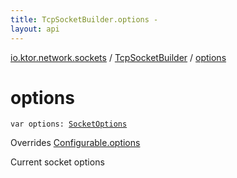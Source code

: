 ```yaml
---
title: TcpSocketBuilder.options - 
layout: api
---
```


<div class='api-docs-breadcrumbs'><a href="../index.html">io.ktor.network.sockets</a> / <a href="index.html">TcpSocketBuilder</a> / <a href="./options.html">options</a></div>

# options

<div class="signature"><code><span class="keyword">var </span><span class="identifier">options</span><span class="symbol">: </span><a href="../-socket-options/index.html"><span class="identifier">SocketOptions</span></a></code></div>

Overrides <a href="../-configurable/options.html">Configurable.options</a>

Current socket options

